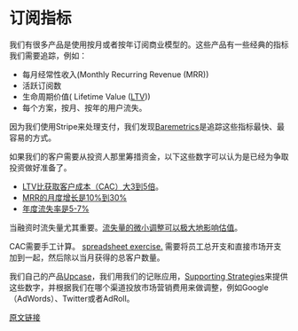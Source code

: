 # 订阅指标


我们有很多产品是使用按月或者按年订阅商业模型的。这些产品有一些经典的指标我们需要追踪，例如：

- 每月经常性收入(Monthly Recurring Revenue (MRR))
- 活跃订阅数
- 生命周期价值( Lifetime Value ([LTV](http://en.wikipedia.org/wiki/Customer_lifetime_value)))
- 每个方案，按月、按年的用户流失。

因为我们使用Stripe来处理支付，我们发现[Baremetrics](https://www.baremetrics.io/)是追踪这些指标最快、最容易的方式。

如果我们的客户需要从投资人那里筹措资金，以下这些数字可以认为是已经为争取投资做好准备了。

- [LTV比获取客户成本（CAC）大3到5倍](http://www.forentrepreneurs.com/startup-killer/)。
- [MRR的月度增长是10%到30%](http://www.forentrepreneurs.com/startup-killer/)
- [年度流失率是5-7%](http://sixteenventures.com/saas-churn-rate)

当融资时流失量尤其重要。[流失量的微小调整可以极大地影响估值](http://www.forentrepreneurs.com/why-churn-is-critical-in-saas/)。

CAC需要手工计算。 [spreadsheet exercise.](https://docs.google.com/a/thoughtbot.com/spreadsheet/ccc?key=0AnkUc5wE2xc6dGhHSUpnTy03MDlJd29xc3BzbWg2Unc) 需要将员工总开支和直接市场开支加到一起，然后除以当月获得的总客户数量。

我们自己的产品[Upcase](https://thoughtbot.com/upcase)，我们用我们的记账应用，[Supporting Strategies](http://www.supportingstrategies.com/)来提供这些数字，并根据我们在哪个渠道投放市场营销费用来做调整，例如Google（AdWords）、Twitter或者AdRoll。

[原文链接](https://thoughtbot.com/playbook/measuring/subscription-metrics)

